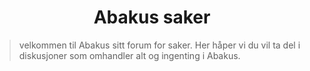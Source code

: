 <p align="center">
  <h1 align="center">Abakus saker</h1>
</p>

> velkommen til Abakus sitt forum for saker. Her håper vi du vil ta del i diskusjoner som omhandler alt og ingenting i Abakus.
